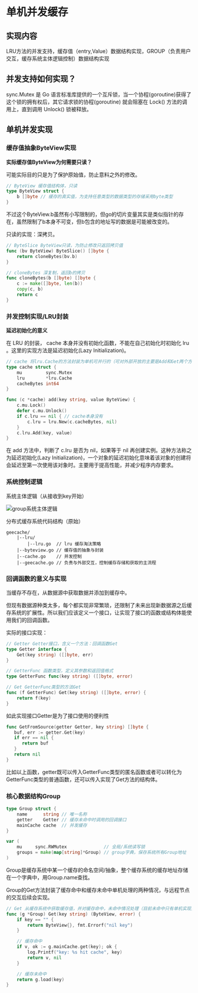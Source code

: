 # 单机并发缓存

## 实现内容

LRU方法的并发支持，缓存值（entry,Value）数据结构实现，GROUP（负责用户交互，缓存系统主体逻辑控制）数据结构实现

## 并发支持如何实现？

sync.Mutex 是 Go 语言标准库提供的一个互斥锁，当一个协程(goroutine)获得了这个锁的拥有权后，其它请求锁的协程(goroutine) 就会阻塞在 Lock() 方法的调用上，直到调用 Unlock() 锁被释放。

## 单机并发实现

### 缓存值抽象ByteView实现

**实际缓存值ByteView为何需要只读？**

可能实际目的只是为了保护原始值，防止意料之外的修改。

```go
// ByteView 缓存值结构体，只读
type ByteView struct {
	b []byte // 缓存的真实值，为支持任意类型的数据类型的存储采用byte类型
}
```

不过这个ByteView.b虽然有小写限制的，但go的切片变量其实是类似指针的存在，虽然限制了b本身不可变，但b包含的地址写的数据是可能被改变的。

只读的实现：深拷贝。

```go
// ByteSlice ByteView只读，为防止修改只返回拷贝值
func (bv ByteView) ByteSlice() []byte {
	return cloneBytes(bv.b)
}

// cloneBytes 深复制，返回b的拷贝
func cloneBytes(b []byte) []byte {
	c := make([]byte, len(b))
	copy(c, b)
	return c
}
```

### 并发控制实现/LRU封装

**延迟初始化的意义**

在 LRU 的封装， cache 本身并没有初始化函数，不能在自己初始化时初始化 lru 。这里的实现方法是延迟初始化(Lazy Initialization)。

```go
// cache 将lru.Cache的方法封装为单机可并行的（可对外部开放的主要是Add和Get两个方法）
type cache struct {
	mu         sync.Mutex
	lru        *lru.Cache
	cacheBytes int64
}

func (c *cache) add(key string, value ByteView) {
	c.mu.Lock()
	defer c.mu.Unlock()
	if c.lru == nil { // cache本身没有
		c.lru = lru.New(c.cacheBytes, nil)
	}
	c.lru.Add(key, value)
}
```

在 add 方法中，判断了 c.lru 是否为 nil，如果等于 nil 再创建实例。这种方法称之为延迟初始化(Lazy Initialization)，一个对象的延迟初始化意味着该对象的创建将会延迟至第一次使用该对象时。主要用于提高性能，并减少程序内存要求。

### 系统控制逻辑

系统主体逻辑（从接收到key开始）

![group系统主体逻辑](https://tuchuang-1318639513.cos.ap-beijing.myqcloud.com/images/202310161441272.png)

分布式缓存系统代码结构（原始）

```
geecache/
    |--lru/
        |--lru.go  // lru 缓存淘汰策略
    |--byteview.go // 缓存值的抽象与封装
    |--cache.go    // 并发控制
    |--geecache.go // 负责与外部交互，控制缓存存储和获取的主流程
```

### 回调函数的意义与实现

当缓存不存在，从数据源中获取数据并添加到缓存中。

但现有数据源种类太多，每个都实现非常繁琐，还限制了未来出现新数据源之后缓存系统的扩展性。所以我们应该定义一个接口，让实现了接口的函数或结构体能使用我们的回调函数。

实际的接口实现：

```go
// Getter Getter接口，含义一个方法：回调函数Get
type Getter interface {
	Get(key string) ([]byte, err)
}

// GetterFunc 函数类型，定义其参数和返回值格式
type GetterFunc func(key string) ([]byte, error)

// Get GetterFunc类型的方法Get
func (f GetterFunc) Get(key string) ([]byte, error) {
	return f(key)
}
```

如此实现接口Getter是为了接口使用的便利性

```go
func GetFromSource(getter Getter, key string) []byte {
   buf, err := getter.Get(key)
   if err == nil {
      return buf
   }
   return nil
}
```

比如以上函数，getter既可以传入GetterFunc类型的匿名函数或者可以转化为GetterFunc类型的普通函数，还可以传入实现了Get方法的结构体。

### 核心数据结构Group

```go
type Group struct {
	name      string // 唯一名称
	getter    Getter // 缓存未命中时调用的回调接口
	mainCache cache  // 并发缓存
}

var (
	mu     sync.RWMutex              // 全局/系统读写锁
	groups = make(map[string]*Group) // group字典，保存系统所有Group地址
)
```

Group是缓存系统中某一个缓存的命名空间/抽象，整个缓存系统的缓存地址存储在一个字典中，用Group.name查找。

Group的Get方法封装了缓存命中和缓存未命中单机处理的两种情况，与远程节点的交互后续会实现。

```go
// Get 从缓存系统中获取缓存值，并对缓存命中，未命中情况处理（目前未命中只有单机实现）
func (g *Group) Get(key string) (ByteView, error) {
	if key == "" {
		return ByteView{}, fmt.Errorf("nil key")
	}

	// 缓存命中
	if v, ok := g.mainCache.get(key); ok {
		log.Printf("key: %s hit cache", key)
		return v, nil
	}

	// 缓存未命中
	return g.load(key)
}
```

